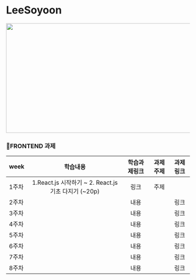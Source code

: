 # LeeSoyoon
<img src="https://user-images.githubusercontent.com/93020734/224777742-97b438df-9d86-4d46-b880-7b039a54bacc.png" width = "600" height="300" />

### 📒FRONTEND 과제
|week|학습내용|학습과제링크|과제주제|과제링크|
|---|:---:|:---:|:---:|:---:|
|1주차|1.React.js 시작하기 ~ 2. React.js 기초 다지기 (~20p)|링크|주제|
|2주차||내용||링크|주제|
|3주차||내용||링크|주제|
|4주차||내용||링크|주제|
|5주차||내용||링크|주제|
|6주차||내용||링크|주제|
|7주차||내용||링크|주제|
|8주차||내용||링크|주제|
